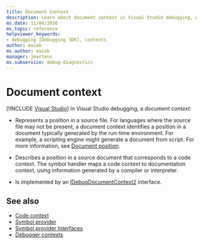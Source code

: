 ```yaml
---
title: Document Context
description: Learn about document context in Visual Studio debugging, which represents a position in a source file or a position in a source document for a code context.
ms.date: 11/04/2016
ms.topic: reference
helpviewer_keywords:
- debugging [Debugging SDK], contexts
author: maiak
ms.author: maiak
manager: jmartens
ms.subservice: debug-diagnostics
---
```

# Document context

 [!INCLUDE [Visual Studio](~/includes/applies-to-version/vs-windows-only.md)]
In Visual Studio debugging, a *document context*:

- Represents a position in a source file. For languages where the source file may not be present, a document context identifies a position in a document typically generated by the run-time environment. For example, a scripting engine might generate a document from script. For more information, see [Document position](../../extensibility/debugger/document-position.md).

- Describes a position in a source document that corresponds to a code context. The symbol handler maps a code context to documentation context, using information generated by a compiler or interpreter.

- Is implemented by an [IDebugDocumentContext2](../../extensibility/debugger/reference/idebugdocumentcontext2.md) interface.

## See also
- [Code context](../../extensibility/debugger/code-context.md)
- [Symbol provider](../../extensibility/debugger/symbol-provider.md)
- [Symbol provider Interfaces](../../extensibility/debugger/reference/symbol-provider-interfaces.md)
- [Debugger contexts](../../extensibility/debugger/debugger-contexts.md)
